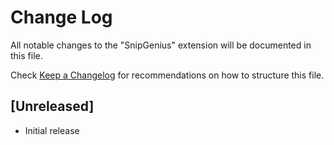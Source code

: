 # Change Log

All notable changes to the "SnipGenius" extension will be documented in this file.

Check [Keep a Changelog](http://keepachangelog.com/) for recommendations on how to structure this file.

## [Unreleased]

- Initial release